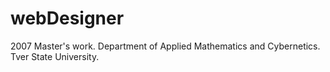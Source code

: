 # webDesigner

2007 Master's work.
Department of Applied Mathematics and Cybernetics. 
Tver State University.
